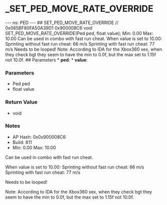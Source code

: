 # _SET_PED_MOVE_RATE_OVERRIDE

--- ns: PED --- ## SET_PED_MOVE_RATE_OVERRIDE  // 0x085BF80FA50A39D1 0x900008C6 void SET_PED_MOVE_RATE_OVERRIDE(Ped ped, float value);  Min: 0.00 Max: 10.00 Can be used in combo with fast run cheat. When value is set to 10.00: Sprinting without fast run cheat: 66 m/s Sprinting with fast run cheat: 77 m/s Needs to be looped! Note: According to IDA for the Xbox360 xex, when they check bgt they seem to have the min to 0.0f, but the max set to 1.15f not 10.0f.  ## Parameters * **ped**: * **value**:

### Parameters
* Ped ped
* float value

### Return Value
* void

### Notes
* AP Hash: 0x0x900008C6
* Build: 811
* Min: 0.00
Max: 10.00

Can be used in combo with fast run cheat.

When value is set to 10.00:
Sprinting without fast run cheat: 66 m/s
Sprinting with fast run cheat: 77 m/s

Needs to be looped!

Note: According to IDA for the Xbox360 xex, when they check bgt they seem to have the min to 0.0f, but the max set to 1.15f not 10.0f.

